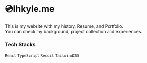 # 💿lhkyle.me

This is my website with my history, Resume, and Portfolio. <Br/>
You can check my background, project collection and experiences.


### Tech Stacks
`React` `TypeScript` `Recoil` `TailwindCSS` 
